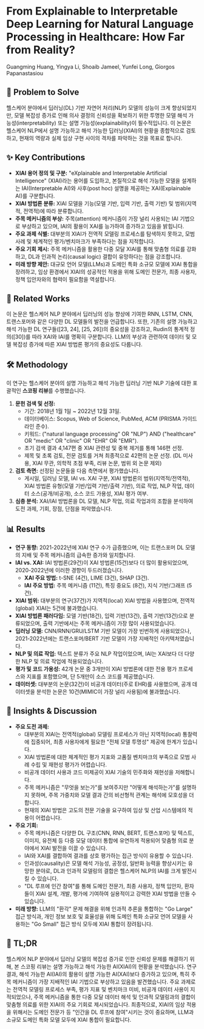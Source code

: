 # From Explainable to Interpretable Deep Learning for Natural Language Processing in Healthcare: How Far from Reality?

Guangming Huang, Yingya Li, Shoaib Jameel, Yunfei Long, Giorgos Papanastasiou

## 🧩 Problem to Solve

헬스케어 분야에서 딥러닝(DL) 기반 자연어 처리(NLP) 모델의 성능이 크게 향상되었지만, 모델 복잡성 증가로 인해 의사 결정의 신뢰성을 확보하기 위한 투명한 모델 해석 가능성(interpretability) 또는 설명 가능성(explainability)이 필수적입니다. 이 논문은 헬스케어 NLP에서 설명 가능하고 해석 가능한 딥러닝(XIAI)의 현황을 종합적으로 검토하고, 현재의 역량과 실제 임상 구현 사이의 격차를 파악하는 것을 목표로 합니다.

## ✨ Key Contributions

- **XIAI 용어 정의 및 구분:** "eXplainable and Interpretable Artificial Intelligence" (XIAI)라는 용어를 도입하고, 본질적으로 해석 가능한 모델을 설계하는 IAI(Interpretable AI)와 사후(post hoc) 설명을 제공하는 XAI(Explainable AI)를 구분합니다.
- **XIAI 방법론 분류:** XIAI 모델을 기능(모델 기반, 입력 기반, 출력 기반) 및 범위(지역적, 전역적)에 따라 분류합니다.
- **주목 메커니즘의 부상:** 주목(attention) 메커니즘이 가장 널리 사용되는 IAI 기법으로 부상하고 있으며, IAI의 활용이 XAI를 능가하여 증가하고 있음을 밝힙니다.
- **주요 과제 식별:** 대부분의 XIAI가 전역적 모델링 프로세스를 탐색하지 못하고, 모범 사례 및 체계적인 평가/벤치마크가 부족하다는 점을 지적합니다.
- **주요 기회 제시:** 주목 메커니즘을 활용한 다중 모달 XIAI를 통해 맞춤형 의료를 강화하고, DL과 인과적 논리(causal logic) 결합이 유망하다는 점을 강조합니다.
- **미래 방향 제안:** 대규모 언어 모델(LLMs)과 도메인 특화 소규모 모델에 XIAI 통합을 장려하고, 임상 환경에서 XIAI의 성공적인 적용을 위해 도메인 전문가, 최종 사용자, 정책 입안자와의 협력이 필요함을 역설합니다.

## 📎 Related Works

이 논문은 헬스케어 NLP 분야에서 딥러닝의 성능 향상에 기여한 RNN, LSTM, CNN, 트랜스포머와 같은 다양한 DL 모델들의 발전을 언급합니다. 또한, 기존의 설명 가능하고 해석 가능한 DL 연구들([23, 24], [25, 26])의 중요성을 강조하고, Rudin의 통계적 정의([30])를 따라 XAI와 IAI를 명확히 구분합니다. LLM의 부상과 관련하여 데이터 및 모델 복잡성 증가에 따른 XIAI 방법론 평가의 중요성도 다룹니다.

## 🛠️ Methodology

이 연구는 헬스케어 분야의 설명 가능하고 해석 가능한 딥러닝 기반 NLP 기술에 대한 포괄적인 **스코핑 리뷰**를 수행했습니다.

1. **문헌 검색 및 선정:**
   - 기간: 2018년 1월 1일 ~ 2022년 12월 31일.
   - 데이터베이스: Scopus, Web of Science, PubMed, ACM (PRISMA 가이드라인 준수).
   - 키워드: ("natural language processing" OR "NLP") AND ("healthcare" OR "medic" OR "clinic" OR "EHR" OR "EMR").
   - 초기 검색 결과 4,147편 중 XIAI 관련성 및 중복 제거를 통해 146편 선정.
   - 제목 및 초록 검토, 전문 검토를 거쳐 최종적으로 42편의 논문 선정. (DL 미사용, XIAI 무관, 의학적 초점 부족, 리뷰 논문, 범위 외 논문 제외)
2. **검토 측면:** 선정된 논문들을 다음 측면에서 평가했습니다.
   - 게시일, 딥러닝 모델, IAI vs. XAI 구분, XIAI 방법론의 범위(지역적/전역적), XIAI 방법론 유형(모델 기반/입력 기반/출력 기반), 의료 작업, NLP 작업, 데이터 소스(공개/비공개), 소스 코드 가용성, XIAI 평가 여부.
3. **심층 분석:** XAI/IAI 방법론을 DL 모델, NLP 작업, 의료 작업과의 조합을 분석하여 도전 과제, 기회, 장점, 단점을 파악했습니다.

## 📊 Results

- **연구 동향:** 2021-2022년에 XIAI 연구 수가 급증했으며, 이는 트랜스포머 DL 모델의 지배 및 주목 메커니즘의 급속한 증가와 일치합니다.
- **IAI vs. XAI:** IAI 방법론(29건)이 XAI 방법론(15건)보다 더 많이 활용되었으며, 2020-2022년에 이러한 경향이 두드러졌습니다.
  - **XAI 주요 방법:** t-SNE (4건), LIME (3건), SHAP (3건).
  - **IAI 주요 방법:** 주목 메커니즘 (11건), 특징 중요도 (8건), 지식 기반/그래프 (5건).
- **XIAI 범위:** 대부분의 연구(37건)가 지역적(local) XIAI 방법을 사용했으며, 전역적(global) XIAI는 5건에 불과했습니다.
- **XIAI 방법론 패러다임:** 모델 기반(18건), 입력 기반(13건), 출력 기반(13건)으로 분류되었으며, 출력 기반에서는 주목 메커니즘이 가장 많이 사용되었습니다.
- **딥러닝 모델:** CNN/RNN/GRU/LSTM 기반 모델이 가장 빈번하게 사용되었으나, 2021-2022년에는 트랜스포머/BERT 기반 모델이 가장 지배적인 아키텍처였습니다.
- **NLP 및 의료 작업:** 텍스트 분류가 주요 NLP 작업이었으며, IAI는 XAI보다 더 다양한 NLP 및 의료 작업에 적용되었습니다.
- **평가 및 코드 가용성:** 42개 논문 중 3개만이 XIAI 방법론에 대한 전용 평가 프로세스와 지표를 포함했으며, 단 5개만이 소스 코드를 제공했습니다.
- **데이터셋:** 대부분의 논문(32건)이 비공개 데이터(주로 EHR)를 사용했으며, 공개 데이터셋을 분석한 논문은 10건(MIMIC이 가장 널리 사용됨)에 불과했습니다.

## 🧠 Insights & Discussion

- **주요 도전 과제:**
  - 대부분의 XIAI는 전역적(global) 모델링 프로세스가 아닌 지역적(local) 통찰력에 집중되어, 최종 사용자에게 필요한 "전체 모델 투명성" 제공에 한계가 있습니다.
  - XIAI 방법론에 대한 체계적인 평가 지표와 고품질 벤치마크의 부족으로 모범 사례 수립 및 재현성 평가가 어렵습니다.
  - 비공개 데이터 사용과 코드 미제공이 XIAI 기술의 민주화와 재현성을 저해합니다.
  - 주목 메커니즘은 "무엇을 보는가"를 보여주지만 "어떻게 해석하는가"를 설명하지 못하며, 주목 가중치와 모델 결과 간의 비선형적 관계는 해석에 모호성을 더합니다.
  - 현재의 XIAI 방법은 고도의 전문 기술을 요구하여 임상 및 산업 시스템에의 적용이 어렵습니다.
- **주요 기회:**
  - 주목 메커니즘은 다양한 DL 구조(CNN, RNN, BERT, 트랜스포머) 및 텍스트, 이미지, 유전체 등 다중 모달 데이터 통합에 유연하게 적용되어 맞춤형 의료 분야에서 XIAI 발전을 이끌 수 있습니다.
  - IAI와 XAI를 결합하여 결과를 상호 평가하는 접근 방식이 유용할 수 있습니다.
  - 인과성(causality)은 모델 해석 가능성, 공정성, 일반화 능력을 향상시키는 유망한 분야로, DL과 인과적 모델링의 결합은 헬스케어 NLP의 IAI를 크게 발전시킬 수 있습니다.
  - "DL 루프에 인간 참여"를 통해 도메인 전문가, 최종 사용자, 정책 입안자, 환자들이 XIAI 설계, 개발, 평가에 기여하여 실용적이고 강력한 XIAI 방법을 만들 수 있습니다.
- **미래 방향:** LLM의 "환각" 문제 해결을 위해 인과적 추론을 통합하는 "Go Large" 접근 방식과, 개인 정보 보호 및 효율성을 위해 도메인 특화 소규모 언어 모델을 사용하는 "Go Small" 접근 방식 모두에 XIAI 통합이 장려됩니다.

## 📌 TL;DR

헬스케어 NLP 분야에서 딥러닝 모델의 복잡성 증가로 인한 신뢰성 문제를 해결하기 위해, 본 스코핑 리뷰는 설명 가능하고 해석 가능한 AI(XIAI)의 현황을 분석했습니다. 연구 결과, 해석 가능한 AI(IAI)의 활용이 설명 가능한 AI(XAI)보다 증가하고 있으며, 특히 주목 메커니즘이 가장 지배적인 IAI 기법으로 부상하고 있음을 발견했습니다. 주요 과제로는 전역적 모델링 프로세스 부족, 평가 지표 및 벤치마크 미비, 비공개 데이터 사용이 지적되었으나, 주목 메커니즘을 통한 다중 모달 데이터 해석 및 인과적 모델링과의 결합이 맞춤형 의료를 위한 XIAI의 주요 기회로 제시되었습니다. 최종적으로, XIAI의 임상 적용을 위해서는 도메인 전문가 등 "인간을 DL 루프에 참여"시키는 것이 중요하며, LLM과 소규모 도메인 특화 모델 모두에 XIAI 통합이 필요합니다.
